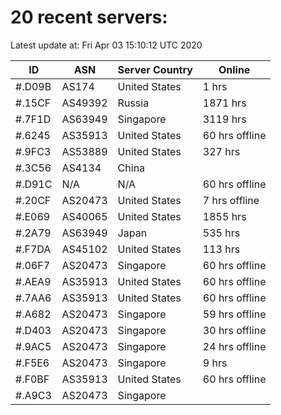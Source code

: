 # 20 recent servers:

Latest update at: Fri Apr 03 15:10:12 UTC 2020

| ID | ASN | Server Country | Online |
| -- | --- | -------------- | ------ |
| #.D09B | AS174 | United States | 1 hrs |
| #.15CF | AS49392 | Russia | 1871 hrs |
| #.7F1D | AS63949 | Singapore | 3119 hrs |
| #.6245 | AS35913 | United States | 60 hrs offline |
| #.9FC3 | AS53889 | United States | 327 hrs |
| #.3C56 | AS4134 | China | |
| #.D91C | N/A | N/A | 60 hrs offline |
| #.20CF | AS20473 | United States | 7 hrs offline |
| #.E069 | AS40065 | United States | 1855 hrs |
| #.2A79 | AS63949 | Japan | 535 hrs |
| #.F7DA | AS45102 | United States | 113 hrs |
| #.06F7 | AS20473 | Singapore | 60 hrs offline |
| #.AEA9 | AS35913 | United States | 60 hrs offline |
| #.7AA6 | AS35913 | United States | 60 hrs offline |
| #.A682 | AS20473 | Singapore | 59 hrs offline |
| #.D403 | AS20473 | Singapore | 30 hrs offline |
| #.9AC5 | AS20473 | Singapore | 24 hrs offline |
| #.F5E6 | AS20473 | Singapore | 9 hrs |
| #.F0BF | AS35913 | United States | 60 hrs offline |
| #.A9C3 | AS20473 | Singapore | |


